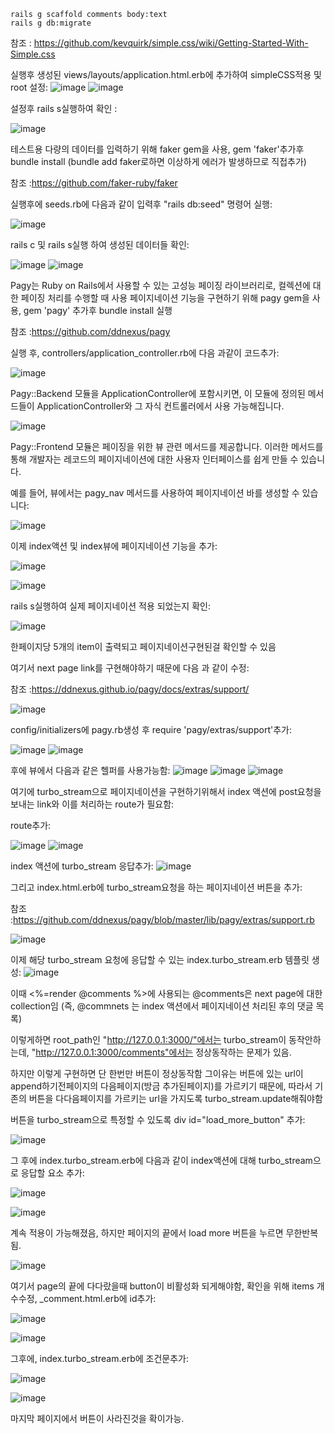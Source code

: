     rails g scaffold comments body:text
    rails g db:migrate

참조 : https://github.com/kevquirk/simple.css/wiki/Getting-Started-With-Simple.css

실행후 생성된 views/layouts/application.html.erb에 <link rel="stylesheet" href="https://cdn.simplecss.org/simple.min.css"> 추가하여 simpleCSS적용 및 root 설정:
![image](https://github.com/twingay96/pagy_project/assets/64403357/1b5f815a-d46c-459f-9a9e-ea80957f3113)
![image](https://github.com/twingay96/pagy_project/assets/64403357/2230b3cb-8e61-40f8-b998-2057e9c469c4)

설정후 rails s실행하여 확인 :

![image](https://github.com/twingay96/pagy_project/assets/64403357/ff919420-7a7c-4f26-bff0-76128c0e2312)



테스트용 다량의 데이터를 입력하기 위해 faker gem을 사용, gem 'faker'추가후 bundle install (bundle add faker로하면 이상하게 에러가 발생하므로 직접추가)

참조 :https://github.com/faker-ruby/faker

실행후에 seeds.rb에 다음과 같이 입력후 "rails db:seed" 명령어 실행:

![image](https://github.com/twingay96/pagy_project/assets/64403357/7ea9ae11-571c-4bc0-b317-1a57acc1a7c9)

rails c 및 rails s실행 하여 생성된 데이터들 확인:

![image](https://github.com/twingay96/pagy_project/assets/64403357/7d7cf149-3789-4d18-b741-7f31e2a0d4b7)
![image](https://github.com/twingay96/pagy_project/assets/64403357/daa6a340-3ca0-41f0-ac3f-516624562c21)

Pagy는 Ruby on Rails에서 사용할 수 있는 고성능 페이징 라이브러리로, 컬렉션에 대한 페이징 처리를 수행할 때 사용
페이지네이션 기능을 구현하기 위해 pagy gem을 사용, gem 'pagy' 추가후 bundle install 실행

참조 :https://github.com/ddnexus/pagy

실행 후, controllers/application_controller.rb에 다음 과같이 코드추가:

![image](https://github.com/twingay96/pagy_project/assets/64403357/c3cdae98-407d-43ce-bf0d-7e9b7729e0e4)

Pagy::Backend 모듈을 ApplicationController에 포함시키면, 이 모듈에 정의된 메서드들이 ApplicationController와 그 자식 컨트롤러에서 사용 가능해집니다.

![image](https://github.com/twingay96/pagy_project/assets/64403357/9b4ab5e4-fe1b-43c6-bf2d-ce5310f8e87c)

Pagy::Frontend 모듈은 페이징을 위한 뷰 관련 메서드를 제공합니다. 이러한 메서드를 통해 개발자는 레코드의 페이지네이션에 대한 사용자 인터페이스를 쉽게 만들 수 있습니다.

예를 들어, 뷰에서는 pagy_nav 메서드를 사용하여 페이지네이션 바를 생성할 수 있습니다:

![image](https://github.com/twingay96/pagy_project/assets/64403357/b3ad916f-aea6-4e24-b965-4aadee6e5af1)

이제 index액션 및 index뷰에 페이지네이션 기능을 추가:

![image](https://github.com/twingay96/pagy_project/assets/64403357/0001a7fe-2eb8-4aad-a6dc-3e953e63f91d)

![image](https://github.com/twingay96/pagy_project/assets/64403357/953c99c9-7d4d-42fb-b4a5-b90945f6cde9)

rails s실행하여 실제 페이지네이션 적용 되었는지 확인:

![image](https://github.com/twingay96/pagy_project/assets/64403357/2af85f04-7c6f-4fa5-b73f-93e06c3d1f1d)

한페이지당 5개의 item이 출력되고 페이지네이션구현된걸 확인할 수 있음

여기서 next page link를 구현해야하기 때문에 다음 과 같이 수정:

참조 :https://ddnexus.github.io/pagy/docs/extras/support/

![image](https://github.com/twingay96/pagy_project/assets/64403357/c18e53e3-dc5f-4655-ba8b-2220a17a57dc)

config/initializers에 pagy.rb생성 후 require 'pagy/extras/support'추가:

![image](https://github.com/twingay96/pagy_project/assets/64403357/d69a1ffc-11f7-4dba-8228-776b6c6d9342)
![image](https://github.com/twingay96/pagy_project/assets/64403357/c56fad18-dac3-49fd-8ef5-617b8473baa6)

후에 뷰에서 다음과 같은 헬퍼를 사용가능함:
![image](https://github.com/twingay96/pagy_project/assets/64403357/8b847432-7e03-4846-9d40-32cb134461e8)
![image](https://github.com/twingay96/pagy_project/assets/64403357/669e5556-5567-472c-b49b-dfbb46b868d0)
![image](https://github.com/twingay96/pagy_project/assets/64403357/404ac3e7-0b81-464a-9186-b850aaa651c2)

여기에 turbo_stream으로 페이지네이션을 구현하기위해서 index 액션에 post요청을 보내는 link와 이를 처리하는 route가 필요함:

route추가:

![image](https://github.com/twingay96/pagy_project/assets/64403357/8b1c14a8-bad4-4c16-a924-5a56df044d7d)
![image](https://github.com/twingay96/pagy_project/assets/64403357/4391727c-c6e6-4d18-b1fc-2794b3bac4dd)

index 액션에 turbo_stream 응답추가:
![image](https://github.com/twingay96/pagy_project/assets/64403357/921631ee-60fc-4c65-a28f-a9b1b01d0332)

그리고 index.html.erb에 turbo_stream요청을 하는 페이지네이션 버튼을 추가:

참조 :https://github.com/ddnexus/pagy/blob/master/lib/pagy/extras/support.rb

![image](https://github.com/twingay96/pagy_project/assets/64403357/e84e004e-f00b-469e-bd91-e0ec9d64a257)

이제 해당 turbo_stream 요청에 응답할 수 있는 index.turbo_stream.erb 템플릿 생성:
![image](https://github.com/twingay96/pagy_project/assets/64403357/454ebb1c-b61f-4aeb-9539-e775078dcebf)

이때 <%=render @comments %>에 사용되는 @comments은 next page에 대한 collection임
(즉, @commnets 는 index 액션에서 페이지네이션 처리된 후의 댓글 목록)

이렇게하면 root_path인 "http://127.0.0.1:3000/"에서는 turbo_stream이 동작안하는데, "http://127.0.0.1:3000/comments"에서는 정상동작하는 문제가 있음.

하지만 이렇게 구현하면 단 한번만 버튼이 정상동작함 그이유는 버튼에 있는 url이 
append하기전페이지의 다음페이지(방금 추가된페이지)를 가르키기 때문에, 따라서 기존의 버튼을 다다음페이지를 가르키는 url을 
가지도록 turbo_stream.update해줘야함

버튼을 turbo_stream으로 특정할 수 있도록 div id="load_more_button" 추가:

![image](https://github.com/twingay96/pagy_project/assets/64403357/07e7c339-01e3-47d0-823a-aa1e1ebdd539)

그 후에 index.turbo_stream.erb에 다음과 같이 index액션에 대해 turbo_stream으로 응답할 요소 추가:

![image](https://github.com/twingay96/pagy_project/assets/64403357/e11c7a1d-0540-44b5-8796-f1192506814a)

![image](https://github.com/twingay96/pagy_project/assets/64403357/dec0528c-9e54-452d-a54f-d192dde9405a)

계속 적용이 가능해졌음, 하지만 페이지의 끝에서 load more 버튼을 누르면 무한반복됨.

![image](https://github.com/twingay96/pagy_project/assets/64403357/72cb27b1-089d-477a-a023-d99dd0270db4)


여기서 page의 끝에 다다랐을때 button이 비활성화 되게해야함, 확인을 위해 items 개수수정, _comment.html.erb에 id추가:

![image](https://github.com/twingay96/pagy_project/assets/64403357/2ab34a55-a950-4cf9-a3fd-1d1d58caf4fa)

![image](https://github.com/twingay96/pagy_project/assets/64403357/189bce40-40f5-433f-89db-9806904f7820)

그후에, index.turbo_stream.erb에 조건문추가:

![image](https://github.com/twingay96/pagy_project/assets/64403357/fd5bce78-5f8c-4c58-a914-1f0aeb80c9de)

![image](https://github.com/twingay96/pagy_project/assets/64403357/df538d69-9480-4f2e-beb8-4e690cb1fb19)

마지막 페이지에서 버튼이 사라진것을 확이가능.









































